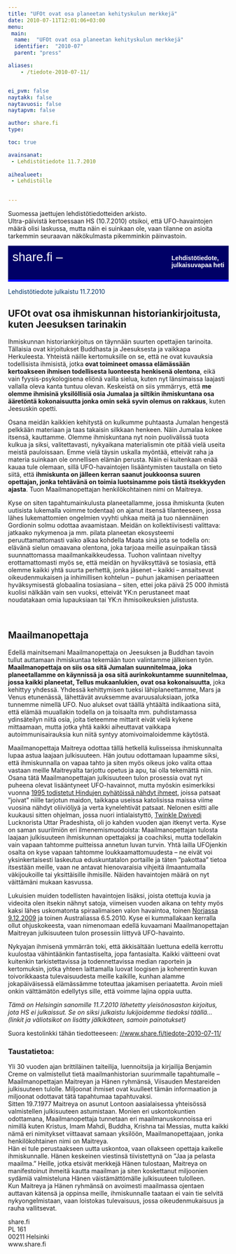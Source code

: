 ```yaml
---
title: "UFOt ovat osa planeetan kehityskulun merkkejä"
date: 2010-07-11T12:01:06+03:00
menu:
 main:
  name:  "UFOt ovat osa planeetan kehityskulun merkkejä"
  identifier:  "2010-07"
  parent: "press"

aliases:
    - /tiedote-2010-07-11/


ei_pvm: false
naytakk: false
naytavuosi: false
naytapvm: false

author: share.fi
type: 

toc: true

avainsanat:
 - Lehdistötiedote 11.7.2010
 
aihealueet:
 - Lehdistölle
 

---
```



<p class="alustus">Suomessa jaettujen lehdistötiedotteiden arkisto.<br />Ultra-päivistä kertoessaan HS (10.7.2010) otsikoi, että UFO-havaintojen määrä olisi laskussa, mutta näin ei suinkaan ole, vaan tilanne on asioita tarkemmin seuraavan näkökulmasta pikemminkin päinvastoin.</p>
<div style="padding: 10px 10px 35px 10px; background-color: #000066; color: #ffffff; font-family: Trebuchet MS,Verdana,Helvetica,sans-serif; row-height: 46px; font-size: 28px;">share.fi &#8211; <span style="float: right; padding: 10px 0px 0px 0px; font-family: Verdana,Geneva,Arial,Helvetica,sans-serif; row-height: 18px; font-size: 14px;"><strong>Lehdistötiedote,<br />
julkaisuvapaa heti</strong></span></div>
<div style="padding: 0px 0px 5px 0px; background-color: #0000ff; color: #ffffff; row-height: 0px; font-size: 0px;">&#8212;</div>
<p><span style="color: #003366;">Lehdistötiedote julkaistu 11.7.2010</span></p>
<h2>UFOt ovat osa ihmiskunnan historiankirjoitusta, kuten Jeesuksen tarinakin</h2>
<p>Ihmiskunnan historiankirjoitus on täynnään suurten opettajien tarinoita. Tällaisia ovat kirjoitukset Buddhasta ja Jeesuksesta ja vaikkapa Herkuleesta. Yhteistä näille kertomuksille on se, että ne ovat kuvauksia todellisista ihmisistä, jotka <strong>ovat toimineet omassa elämässään kertoakseen ihmisen todellisesta luonteesta henkisenä olentona</strong>, eikä vain fyysis-psykologisena eliönä vailla sielua, kuten nyt länsimaissa laajasti vallalla oleva kanta tuntuu olevan. Keskeistä on siis ymmärrys, että <strong>me olemme ihmisinä yksilöllisiä osia Jumalaa ja siltikin ihmiskuntana osa ääretöntä kokonaisuutta jonka omin sekä syvin olemus on rakkaus</strong>, kuten Jeesuskin opetti.</p>
<p>Osana meidän kaikkien kehitystä on kulkumme puhtaasta Jumalan hengestä pelkkään materiaan ja taas takaisin silkkaan henkeen. Näin Jumalaa kokee itsensä, kauttamme. Olemme ihmiskuntana nyt noin puolivälissä tuota kulkua ja siksi, valitettavasti, nykyaikana materialismin ote pitää vielä useita meistä pauloissaan. Emme vielä täysin uskalla myöntää, etteivät raha ja materia suinkaan ole onnellisen elämän perusta. Näin ei kuitenkaan enää kauaa tule olemaan, sillä UFO-havaintojen lisääntymisten taustalla on tieto siitä, että <strong>ihmiskunta on jälleen kerran saanut joukkoonsa suuren opettajan, jonka tehtävänä on toimia luotsinamme pois tästä itsekkyyden ajasta</strong>. Tuon Maailmanopettajan henkilökohtainen nimi on Maitreya.</p>
<p>Kyse on siten tapahtumainkulusta planeetallamme, jossa ihmiskunta (kuten uutisista lukemalla voimme todentaa) on ajanut itsensä tilanteeseen, jossa lähes lukemattomien ongelmien vyyhti uhkaa meitä ja tuo näennäinen Gordionin solmu odottaa avaamistaan. Meidän on kollektiivisesti valittava: jatkaako nykymenoa ja mm. pilata planeetan ekosysteemi peruuttamattomasti vaiko alkaa kohdella Maata sinä jota se todella on: elävänä sielun omaavana olentona, joka tarjoaa meille asuinpaikan tässä suunnattomassa maailmankaikkeudessa. Tuohon valintaan niveltyy erottamattomasti myös se, että meidän on hyväksyttävä se tosiasia, että olemme kaikki yhtä suurta perhettä, jonka jäsenet – kaikki – ansaitsevat oikeudenmukaisen ja inhimillisen kohtelun – puhun jakamisen periaatteen hyväksymisestä globaalina tosiasiana – siten, ettei joka päivä 25&nbsp;000 ihmistä kuolisi nälkään vain sen vuoksi, etteivät YK:n perustaneet maat noudatakaan omia lupauksiaan tai YK:n ihmisoikeuksien julistusta.</p>
<p>&nbsp;</p>
<h2>Maailmanopettaja</h2>
<p>Edellä mainitsemani Maailmanopettaja on Jeesuksen ja Buddhan tavoin tullut auttamaan ihmiskuntaa tekemään tuon valintamme jälkeisen työn. <strong>Maailmanopettaja on siis osa sitä Jumalan suunnitelmaa, joka planeetallamme on käynnissä ja osa sitä aurinkokuntamme suunnitelmaa, jossa kaikki planeetat, Tellus mukaanlukien, ovat osa kokonaisuutta</strong>, joka kehittyy yhdessä. Yhdessä kehittymisen tueksi lähiplaneettamme, Mars ja Venus etunenässä, lähettävät avuksemme avaruusaluksiaan, jotka tunnemme nimellä UFO. Nuo alukset ovat täällä yhtäältä indikaationa siitä, että elämää muuallakin todella on ja toisaalta mm. puhdistamassa ydinsäteilyn niitä osia, joita tieteemme mittarit eivät vielä kykene mittaamaan, mutta jotka yhtä kaikki aiheuttavat vaikkapa autoimmunisairauksia kun niitä syntyy atomivoimaloidemme käytöstä.</p>
<p>Maailmanopettaja Maitreya odottaa tällä hetkellä kulisseissa ihmiskunnalta lupaa astua laajaan julkisuuteen. Hän joutuu odottamaan lupaamme siksi, että ihmiskunnalla on vapaa tahto ja siten myös oikeus joko valita ottaa vastaan meille Maitreyalta tarjottu opetus ja apu, tai olla tekemättä niin. Osana tätä Maailmanopettajan julkisuuteen tulon prosessia ovat nyt puheena olevat lisääntyneet UFO-havainnot, mutta myöskin esimerkiksi vuonna <a title="Hindujen maitoihme oli globaali näytös, joka vakuutti skeptikotkin" href="/hindujen-maitoihme-oli-globaali-naytos-joka-vakuutti-skeptikotkin" target="_blank">1995 todistetut Hindujen pyhätöissä nähdyt ihmeet</a>, joissa patsaat ”joivat” niille tarjotun maidon, taikkapa useissa katolisissa maissa viime vuosina nähdyt oliiviöljyä ja verta kynelehtivät patsaat. Nelonen esitti alle kuukausi sitten ohjelman, jossa nuori intialaistyttö, <a title="Ihmeet ja merkit" href="/lisatietoa/ihmeet-ja-merkit" target="_blank">Twinkle Dwivedi</a> Lucknorista Uttar Pradeshista, oli jo kahden vuoden ajan itkenyt verta. Kyse on saman suurilmiön eri ilmenemismuodoista: Maailmanopettajan tulosta laajaan julkisuuteen ihmiskunnan opettajaksi ja coachiksi, mutta todellakin vain vapaan tahtomme puitteissa annetun luvan turvin. Yhtä lailla UFOjenkin osalta on kyse vapaan tahtomme loukkaamattomuudesta – ne eivät voi yksinkertaisesti laskeutua eduskuntatalon portaille ja täten ”pakottaa” tietoa itsestään meille, vaan ne antavat hienovaraisia vihjeitä ilmaantumalla väkijoukoille tai yksittäisille ihmisille. Näiden havaintojen määrä on nyt väittämäni mukaan kasvussa.</p>
<p>Lukuisien muiden todellisten havaintojen lisäksi, joista otettuja kuvia ja videoita olen itsekin nähnyt satoja, viimeisen vuoden aikana on tehty myös kaksi lähes uskomatonta spiraalimaisen valon havaintoa, toinen <a title="Maitreyan tulon julkistava ”tähti”" href="/maitreya/maitreyan-tahti" target="_blank">Norjassa 9.12.2009</a> ja toinen Australiassa 6.5.2010. Kyse ei kummallakaan kerralla ollut ohjuskokeesta, vaan nimenomaan edellä kuvaamani Maailmanopettajan Maitreyan julkisuuteen tulon prosessiin liittyvä UFO-havainto.</p>
<p>Nykyajan ihmisenä ymmärrän toki, että äkkisältään luettuna edellä kerrottu kuulostaa vähintäänkin fantastiselta, jopa fantasialta. Kaikki väitteeni ovat kuitenkin tarkistettavissa ja todennettavissa median raportein ja kertomuksin, jotka yhteen laittamalla luovat loogisen ja koherentin kuvan toivorikkaasta tulevaisuudesta meille kaikille, kunhan alamme jokapäiväisessä elämässämme toteuttaa jakamisen periaatetta. Avoin mieli onkin välttämätön edellytys sille, että voimme lajina oppia uutta.</p>
<p><em>Tämä on Helsingin sanomille 11.7.2010 lähetetty yleisönosaston kirjoitus, jota HS ei julkaissut. Se on siksi julkaistu lukijoidemme tiedoksi täällä&#8230; (linkit ja väliotsikot on lisätty jälkikäteen, samoin painotukset)</em></p>


<p>Suora kestolinkki tähän tiedotteeseen: <a title="Spiraalivalo Norjassa on Maitreyan 'tähti'" href="/tiedote-2010-07-11/" target="_blank">//www.share.fi/tiedote-2010-07-11/</a></p>

<h3>Taustatietoa:</h3>
<p>Yli 30 vuoden ajan brittiläinen taiteilija, luennoitsija ja kirjailija Benjamin Creme on valmistellut tietä maailmanhistorian suurimmalle tapahtumalle &#8211; Maailmanopettajan Maitreyan ja Hänen ryhmänsä, Viisauden Mestareiden julkisuuteen tulolle. Miljoonat ihmiset ovat kuulleet tämän informaation ja miljoonat odottavat tätä tapahtumaa tapahtuvaksi.<br />
Sitten 19.7.1977 Maitreya on asunut Lontoon aasialaisessa yhteisössä valmistellen julkisuuteen astumistaan. Monien eri uskontokuntien odottamana, Maailmanopettaja tunnetaan eri maailmanuskonnoissa eri nimillä kuten Kristus, Imam Mahdi, Buddha, Krishna tai Messias, mutta kaikki nämä eri nimitykset viittaavat samaan yksilöön, Maailmanopettajaan, jonka henkilökohtainen nimi on Maitreya.<br />
Hän ei tule perustaakseen uutta uskontoa, vaan ollakseen opettaja kaikelle ihmiskunnalle. Hänen keskeinen viestinsä tiivistettynä on &#8221;Jaa ja pelasta maailma.&#8221; Heille, jotka etsivät merkkejä Hänen tulostaan, Maitreya on manifestoinut ihmeitä kautta maailman ja siten koskettanut miljoonien sydämiä valmisteluna Hänen väistämättömälle julkisuuteen tulolleen.<br />
Kun Maitreya ja Hänen ryhmänsä on avoimesti maailmassa ojentaen auttavan kätensä ja oppinsa meille, ihmiskunnalle taataan ei vain tie selvitä nykyongelmistaan, vaan loistokas tulevaisuus, jossa oikeudenmukaisuus ja rauha vallitsevat.</p>

<p>
<span style="">share.fi</span><br />
PL 161<br />
00211 Helsinki<br />
www.share.fi</p>
</div>